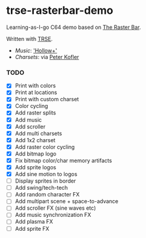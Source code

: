 # trse-rasterbar-demo

Learning-as-I-go C64 demo based on [The Raster Bar](https://therasterbar.com).

Written with [TRSE](https://lemonspawn.com/turbo-rascal-syntax-error-expected-but-begin/).

 - *Music*: ['Hollow+'](https://csdb.dk/sid/?id=15626)
 - *Charsets*: via [Peter Kofler](http://home-2002.code-cop.org/c64/index.html)

### TODO

 - [x] Print with colors
 - [x] Print at locations
 - [x] Print with custom charset
 - [x] Color cycling
 - [x] Add raster splits
 - [x] Add music
 - [x] Add scroller
 - [x] Add multi charsets
 - [x] Add 1x2 charset
 - [x] Add raster color cycling
 - [x] Add bitmap logo
 - [x] Fix bitmap color/char memory artifacts
 - [x] Add sprite logos
 - [x] Add sine motion to logos
 - [ ] Display sprites in border
 - [ ] Add swing/tech-tech
 - [ ] Add random character FX
 - [ ] Add multipart scene + space-to-advance
 - [ ] Add scroller FX (sine waves etc)
 - [ ] Add music synchronization FX
 - [ ] Add plasma FX
 - [ ] Add sprite FX
